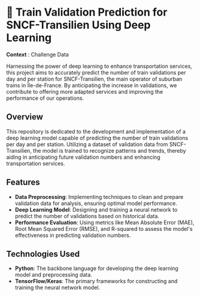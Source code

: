 # 🚆 Train Validation Prediction for SNCF-Transilien Using Deep Learning

**Context** : Challenge Data

Harnessing the power of deep learning to enhance transportation services, this project aims to accurately predict the number of train validations per day and per station for SNCF-Transilien, the main operator of suburban trains in Île-de-France. By anticipating the increase in validations, we contribute to offering more adapted services and improving the performance of our operations.

## Overview

This repository is dedicated to the development and implementation of a deep learning model capable of predicting the number of train validations per day and per station. Utilizing a dataset of validation data from SNCF-Transilien, the model is trained to recognize patterns and trends, thereby aiding in anticipating future validation numbers and enhancing transportation services.

## Features

- **Data Preprocessing**: Implementing techniques to clean and prepare validation data for analysis, ensuring optimal model performance.
- **Deep Learning Model**: Designing and training a neural network to predict the number of validations based on historical data.
- **Performance Evaluation**: Using metrics like Mean Absolute Error (MAE), Root Mean Squared Error (RMSE), and R-squared to assess the model's effectiveness in predicting validation numbers.

## Technologies Used

- **Python**: The backbone language for developing the deep learning model and preprocessing data.
- **TensorFlow/Keras**: The primary frameworks for constructing and training the neural network model.
